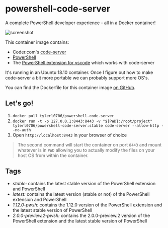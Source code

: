 # powershell-code-server

A complete PowerShell developer experience - all in a Docker container!

![screenshot](https://user-images.githubusercontent.com/2644648/55316260-dd4dde80-5422-11e9-9dd2-7303b5f21532.png)

This container image contains:
* Coder.com's [code-server](https://github.com/codercom/code-server)
* [PowerShell](https://github.com/PowerShell/PowerShell)
* The [PowerShell extension for vscode](https://github.com/PowerShell/vscode-powershell) which works with code-server

It's running in an Ubuntu 18.10 container. Once I figure out how to make code-server a bit more portable we can probably support more OS's.

You can find the Dockerfile for this container image [on GitHub](https://github.com/TylerLeonhardt/powershell-code-server).

## Let's go!

1. `docker pull tylerl0706/powershell-code-server`
2. `docker run -t -p 127.0.0.1:8443:8443 -v "${PWD}:/root/project" tylerl0706/powershell-code-server:stable code-server --allow-http --no-auth`
3. Open `http://localhost:8443` in your browser of choice

> The second command will start the container on port `8443` and mount whatever is in `PWD` allowing you to actually modify the files on your host OS from within the container.

## Tags

* *stable:* contains the latest stable version of the PowerShell extension and PowerShell
* *latest:* contains the latest version (stable or not) of the PowerShell extension and PowerShell
* *1.12.0-pwsh:* contains the 1.12.0 version of the PowerShell extension and the latest stable version of PowerShell
* *2.0.0-preview.2-pwsh:* contains the 2.0.0-preview.2 version of the PowerShell extension and the latest stable version of PowerShell
